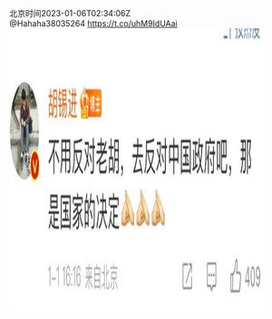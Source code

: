 北京时间2023-01-06T02:34:06Z<br>@Hahaha38035264 https://t.co/uhM9IdUAai<br><img src='/temp/image/2023/y-Month-1/1611068536885022750_0.jpg' width='450' height='500'><br><br>